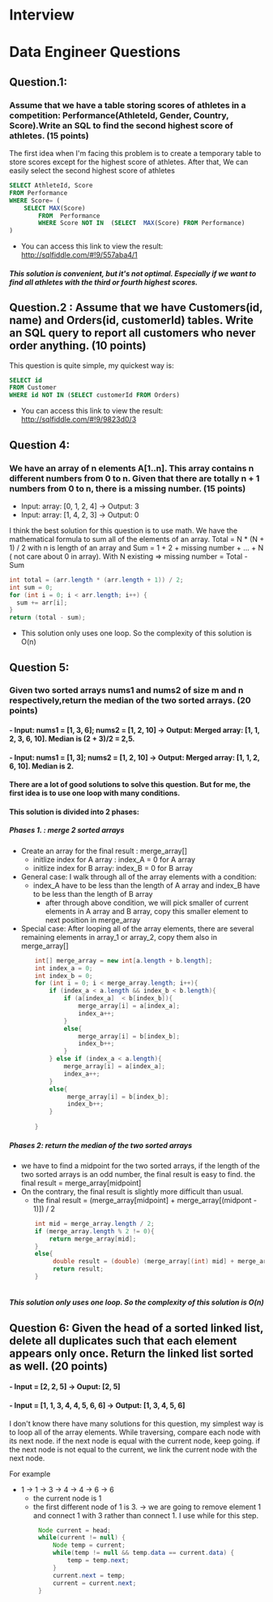 # Interview

# Data Engineer Questions




## Question.1: 
### Assume that we have a table storing scores of athletes in a competition: Performance(AthleteId, Gender, Country, Score).Write an SQL to find the second highest score of athletes. (15 points)

The first idea when I'm facing this problem is to create a temporary table to store scores except for the highest score of athletes. After that, We  can easily select  the second highest score of athletes
```sql
SELECT AthleteId, Score
FROM Performance
WHERE Score= (
	SELECT MAX(Score)
    	FROM  Performance
    	WHERE Score NOT IN  (SELECT  MAX(Score) FROM Performance)
)
```
- You can access this link to view the result:  http://sqlfiddle.com/#!9/557aba4/1

##### This solution is convenient, but it's not optimal. Especially if we want to find all athletes with the third or fourth highest scores.

## Question.2 : Assume that we have Customers(id, name) and Orders(id, customerId) tables. Write an SQL query to report all customers who never order anything. (10 points) 

This question is quite simple,  my quickest way is:
```sql
SELECT id
FROM Customer
WHERE id NOT IN (SELECT customerId FROM Orders)
```
 - You can access this link to view the result: http://sqlfiddle.com/#!9/9823d0/3

## Question 4:
### We have an array of n elements A[1..n]. This array contains n different numbers from 0 to n. Given that there are totally n + 1 numbers from 0 to n, there is a missing number. (15 points)

- Input: array: [0, 1, 2, 4] -> Output: 3
- Input: array: [1, 4, 2, 3] -> Output: 0

I think the best solution for this question is to use math.
We have the mathematical formula to sum all of the elements of an array.
Total = N * (N + 1) / 2  with n is length of an array and Sum = 1 + 2 + missing number + ... + N ( not care about 0 in array). With N existing => missing number =  Total - Sum

```java
int total = (arr.length * (arr.length + 1)) / 2;
int sum = 0;
for (int i = 0; i < arr.length; i++) {
  sum += arr[i];
}
return (total - sum);
 ```
* This solution only uses one loop. So the complexity of this solution is O(n)

## Question 5:
### Given two sorted arrays nums1 and nums2 of size m and n respectively,return the median of the two sorted arrays. (20 points)

#### - Input: nums1 = [1, 3, 6]; nums2 = [1, 2, 10] -> Output: Merged array: [1, 1, 2, 3, 6, 10]. Median is (2 + 3)/2 = 2,5.
#### - Input: nums1 = [1, 3]; nums2 = [1, 2, 10] -> Output:  Merged array: [1, 1, 2, 6, 10]. Median is 2. 


#### There are a lot of good solutions to solve this question. But for me, the first idea is to use one loop with many conditions.
#### This solution is divided into 2 phases:
##### Phases 1. : merge 2 sorted arrays
- Create an array for the final  result :  merge_array[]
	- initlize index for A array : index_A = 0 for A array 
	- initlize index for B array: index_B = 0  for B array
- General case: I walk through all of the array elements with a  condition:
    - index_A have to be less than the length of A array and  index_B have to be less than the length of B array
      - after through above condition, we will pick smaller of current elements in A array  and B array, copy this smaller element to next position in merge_array
- Special case: After looping all of the array elements, there are several remaining elements in array_1 or array_2, copy them also in merge_array[]
```java
       int[] merge_array = new int[a.length + b.length];
       int index_a = 0;
       int index_b = 0;
       for (int i = 0; i < merge_array.length; i++){
           if (index_a < a.length && index_b < b.length){
               if (a[index_a]  < b[index_b]){
                   merge_array[i] = a[index_a];
                   index_a++;
               }
               else{
                   merge_array[i] = b[index_b];
                   index_b++;
               }
           } else if (index_a < a.length){
               merge_array[i] = a[index_a];
               index_a++;
           }    
           else{
                merge_array[i] = b[index_b];
                index_b++;
           }
          
       }

```
##### Phases 2: return the median of the two sorted arrays
- we have to find a midpoint for the two sorted arrays, if the length of the two sorted arrays is an odd number, the final result is easy to find. 
		 the final result = merge_array[midpoint]
- On the contrary, the final result is slightly more difficult than usual.
  - the final result = (merge_array[midpoint] + merge_array[(midpont - 1)]) / 2

```java
       int mid = merge_array.length / 2;
       if (merge_array.length % 2 != 0){
           return merge_array[mid];
       }
       else{
            double result = (double) (merge_array[(int) mid] + merge_array[(int) (mid - 1)]) / 2;
            return result;
       }
  
```
  
  
##### This solution only uses one loop. So the complexity of this solution is O(n)

## Question 6: Given the head of a sorted linked list, delete all duplicates such that each element appears only once. Return the linked list sorted as well. (20 points)
####  - Input = [2, 2, 5] -> Ouput: [2, 5]
####  - Input = [1, 1, 3, 4, 4, 5, 6, 6] -> Output: [1, 3, 4, 5, 6]

I don't know there have many solutions for this question, my simplest way is to loop all of the array elements. While traversing, compare each node with its next node. if the next node is equal with the current node, keep going. if the next node is not equal to the current, we link the current node with the next node.

For example
- 1 -> 1 -> 3 -> 4 -> 4 -> 6 -> 6
  - the current node is 1
  - the first different node of 1 is 3.
-> we are going to remove element 1 and connect 1 with 3 rather than connect 1. I use while for this step.

```java
        Node current = head;
        while(current != null) {
            Node temp = current;
            while(temp != null && temp.data == current.data) {
                temp = temp.next;
            }
            current.next = temp;
            current = current.next;
        }
```



